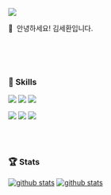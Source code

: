 <!-- background: #193549-->
<p>
  <a href="mailto:zerovirus96@gmail.com" target="_blank"><img src="https://img.shields.io/badge/ksh9241@khu.ac.kr-FF7800?style=flat-square&logo=Gmail&logoColor=white"/></a>
</p>


<p>
  👋&nbsp; 안녕하세요! 김세환입니다.
</p>

<br/>
<br/>
<br/>

### 💪 Skills
<p>
  <img src="https://img.shields.io/badge/Java-007396?style=flat-square&logo=Java&logoColor=white"/>
  <img src="https://camo.githubusercontent.com/c0f71772804c86d0f144ce923027aff25e8d761c6b791d2de6698607e21c5465/68747470733a2f2f696d672e736869656c64732e696f2f62616467652f677261646c652d3032333033413f7374796c653d666f722d7468652d6261646765266c6f676f3d677261646c65266c6f676f436f6c6f723d7768697465"/>
  <img src="https://img.shields.io/badge/JavaScript-F7DF1E?style=flat-square&logo=JavaScript&logoColor=black"/>
</p>
<p>
  <img src="https://img.shields.io/badge/Spring-6DB33F?style=flat-square&logo=Spring&logoColor=fff"/>
  <img src="https://camo.githubusercontent.com/1b7865263340606e4260e415628dc3e3bc9862eb18857a7e3f2d1e9ce90a16fc/68747470733a2f2f696d672e736869656c64732e696f2f62616467652f537072696e67626f6f742d3644423333463f7374796c653d666f722d7468652d6261646765266c6f676f3d537072696e67626f6f74266c6f676f436f6c6f723d7768697465"/>
  <img src="https://img.shields.io/badge/Vue.js-4FC08D?style=flat-square&logo=Vue.js&logoColor=white"/>
 
</p>

<br/>
<br/>

### 🏆 Stats
[![github stats](https://github-readme-stats.vercel.app/api?username=ksh9241&count_private=true&show_icons=true&hide_border=true&bg_color=00000000&title_color=ff9999&icon_color=ffe062&text_color=bebebe)](https://github.com/ksh9241)
[![github stats](https://github-readme-stats.vercel.app/api/top-langs?username=ksh9241&count_private=true&show_icons=true&hide_border=true&bg_color=00000000&title_color=ff9999&icon_color=ffe062&text_color=bebebe)](https://github.com/ksh9241)
